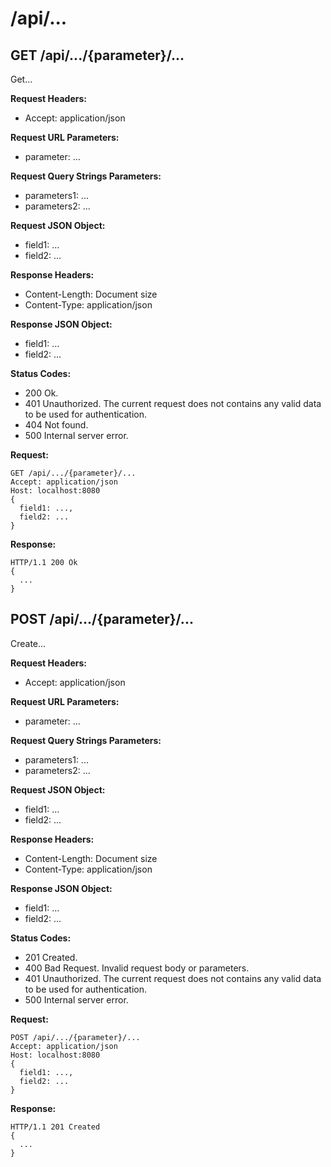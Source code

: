 # /api/...

## GET /api/.../{parameter}/...

Get...

**Request Headers:**

- Accept: application/json

**Request URL Parameters:**

- parameter: ...

**Request Query Strings Parameters:**

- parameters1: ...
- parameters2: ...

**Request JSON Object:**

- field1: ...
- field2: ...

**Response Headers:**

- Content-Length: Document size
- Content-Type: application/json

**Response JSON Object:**

- field1: ...
- field2: ...

**Status Codes:**

- 200 Ok.
- 401 Unauthorized. The current request does not contains any valid data to be used for authentication.
- 404 Not found.
- 500 Internal server error.

**Request:**

    GET /api/.../{parameter}/...
    Accept: application/json
    Host: localhost:8080
    {
      field1: ...,
      field2: ...
    }

**Response:**

    HTTP/1.1 200 Ok
    {
      ...
    }


## POST /api/.../{parameter}/...

Create...

**Request Headers:**

- Accept: application/json

**Request URL Parameters:**

- parameter: ...

**Request Query Strings Parameters:**

- parameters1: ...
- parameters2: ...

**Request JSON Object:**

- field1: ...
- field2: ...

**Response Headers:**

- Content-Length: Document size
- Content-Type: application/json

**Response JSON Object:**

- field1: ...
- field2: ...

**Status Codes:**

- 201 Created.
- 400 Bad Request. Invalid request body or parameters.
- 401 Unauthorized. The current request does not contains any valid data to be used for authentication.
- 500 Internal server error.


**Request:**

    POST /api/.../{parameter}/...
    Accept: application/json
    Host: localhost:8080
    {
      field1: ...,
      field2: ...
    }

**Response:**

    HTTP/1.1 201 Created
    {
      ...
    }
